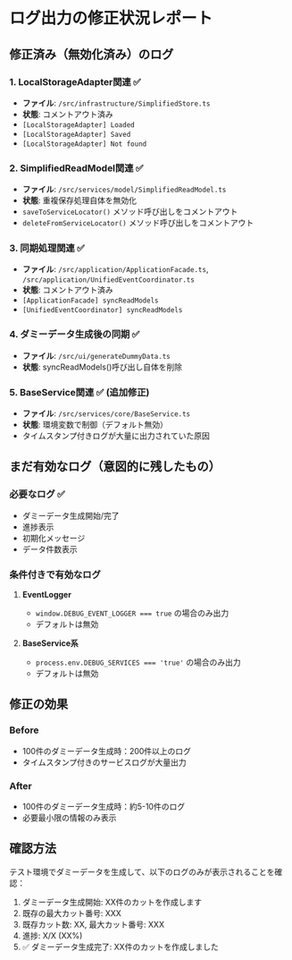 # ログ出力の修正状況レポート

## 修正済み（無効化済み）のログ

### 1. LocalStorageAdapter関連 ✅
- **ファイル**: `/src/infrastructure/SimplifiedStore.ts`
- **状態**: コメントアウト済み
- `[LocalStorageAdapter] Loaded`
- `[LocalStorageAdapter] Saved`
- `[LocalStorageAdapter] Not found`

### 2. SimplifiedReadModel関連 ✅
- **ファイル**: `/src/services/model/SimplifiedReadModel.ts`
- **状態**: 重複保存処理自体を無効化
- `saveToServiceLocator()` メソッド呼び出しをコメントアウト
- `deleteFromServiceLocator()` メソッド呼び出しをコメントアウト

### 3. 同期処理関連 ✅
- **ファイル**: `/src/application/ApplicationFacade.ts`, `/src/application/UnifiedEventCoordinator.ts`
- **状態**: コメントアウト済み
- `[ApplicationFacade] syncReadModels`
- `[UnifiedEventCoordinator] syncReadModels`

### 4. ダミーデータ生成後の同期 ✅
- **ファイル**: `/src/ui/generateDummyData.ts`
- **状態**: syncReadModels()呼び出し自体を削除

### 5. BaseService関連 ✅ (追加修正)
- **ファイル**: `/src/services/core/BaseService.ts`
- **状態**: 環境変数で制御（デフォルト無効）
- タイムスタンプ付きログが大量に出力されていた原因

## まだ有効なログ（意図的に残したもの）

### 必要なログ ✅
- ダミーデータ生成開始/完了
- 進捗表示
- 初期化メッセージ
- データ件数表示

### 条件付きで有効なログ

1. **EventLogger**
   - `window.DEBUG_EVENT_LOGGER === true` の場合のみ出力
   - デフォルトは無効

2. **BaseService系**
   - `process.env.DEBUG_SERVICES === 'true'` の場合のみ出力
   - デフォルトは無効

## 修正の効果

### Before
- 100件のダミーデータ生成時：200件以上のログ
- タイムスタンプ付きのサービスログが大量出力

### After  
- 100件のダミーデータ生成時：約5-10件のログ
- 必要最小限の情報のみ表示

## 確認方法

テスト環境でダミーデータを生成して、以下のログのみが表示されることを確認：
1. ダミーデータ生成開始: XX件のカットを作成します
2. 既存の最大カット番号: XXX
3. 既存カット数: XX, 最大カット番号: XXX
4. 進捗: X/X (XX%)
5. ✅ ダミーデータ生成完了: XX件のカットを作成しました